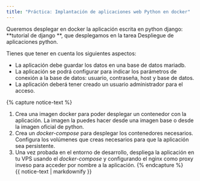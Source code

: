 ```yaml
---
title: "Práctica: Implantación de aplicaciones web Python en docker"
---
```


Queremos desplegar en docker la aplicación escrita en python django: **tutorial de django **, que desplegamos en la tarea Despliegue de aplicaciones python.

Tienes que tener en cuenta los siguientes aspectos:

* La aplicación debe guardar los datos en una base de datos mariadb.
* La aplicación se podrá configurar para indicar los parámetros de conexión a la base de datos: usuario, contraseña, host y base de datos.
* La aplicación deberá tener creado un usuario administrador para el acceso.

{% capture notice-text %}
1. Crea una imagen docker para poder desplegar un contenedor con la aplicación. La imagen la puedes hacer desde una imagen base o desde la imagen oficial de python.
2. Crea un *docker-compose* para desplegar los contenedores necesarios. Configura los volúmenes que creas necesarios para que la aplicación sea persistente.
3. Una vez probada en el entorno de desarrollo, despliega la aplicación en tu VPS usando el *docker-compose* y configurando el nginx como proxy inveso para acceder por nombre a la aplicación.
{% endcapture %}<div class="notice--info">{{ notice-text | markdownify }}</div>
